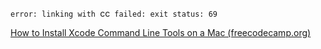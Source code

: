 `error: linking with `cc` failed: exit status: 69`

[How to Install Xcode Command Line Tools on a Mac (freecodecamp.org)](https://www.freecodecamp.org/news/install-xcode-command-line-tools/)